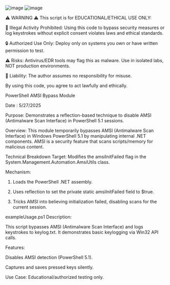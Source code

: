 ![image](https://github.com/user-attachments/assets/94c32cf6-7c1e-448e-a61c-a7544bb0f159)
![image](https://github.com/user-attachments/assets/0a2e9604-e8c3-4719-8d23-25d74d232d8e)


⚠️ WARNING ⚠️
This script is for EDUCATIONAL/ETHICAL USE ONLY:

🚫 Illegal Activity Prohibited: Using this code to bypass security measures or log keystrokes without explicit consent violates laws and ethical standards.

🔒 Authorized Use Only: Deploy only on systems you own or have written permission to test.

⚠️ Risks: Antivirus/EDR tools may flag this as malware. Use in isolated labs, NOT production environments.

🛑 Liability: The author assumes no responsibility for misuse.

By using this code, you agree to act lawfully and ethically.




PowerShell AMSI Bypass Module

Date : 5/27/2025

Purpose: Demonstrates a reflection-based technique to disable AMSI (Antimalware Scan Interface) in PowerShell 5.1 sessions.

Overview:
This module temporarily bypasses AMSI (Antimalware Scan Interface) in Windows PowerShell 5.1 by 
manipulating internal .NET components. AMSI is a security feature that scans scripts/memory for malicious content.


Technical Breakdown
Target: Modifies the amsiInitFailed flag in the System.Management.Automation.AmsiUtils class.

Mechanism:

1. Loads the PowerShell .NET assembly.

2. Uses reflection to set the private static amsiInitFailed field to $true.

3. Tricks AMSI into believing initialization failed, disabling scans for the current session.


exampleUsage.ps1 Description:

This script bypasses AMSI (Antimalware Scan Interface) and logs keystrokes to keylog.txt. It demonstrates basic keylogging via Win32 API calls.

Features:

Disables AMSI detection (PowerShell 5.1).

Captures and saves pressed keys silently.

Use Case: Educational/authorized testing only.

